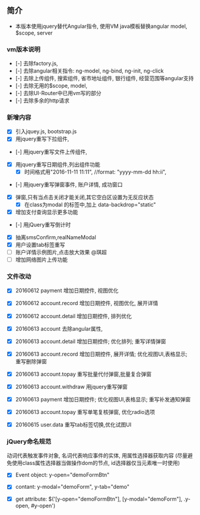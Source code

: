 ## 简介
   * 本版本使用jquery替代Angular指令, 使用VM java模板替换angular model, $scope, server

### vm版本说明
   - [-] 去除factory.js,
   - [-] 去除angular相关指令: ng-model, ng-bind, ng-init, ng-click
   - [-] 去除上传组件, 搜索组件, 省市地址组件, 银行组件, 经营范围等angular支持
   - [-] 去除无用的$scope, model,
   - [-] 去除UI-Router中已用vm写的部分
   - [-] 去除多余的http请求

### 新增内容
   - [x] 引入jquey.js, bootstrap.js
   - [x] 用jquery重写下拉组件,
   - [-] 用jquery重写文件上传组件,
   - [x] 用jquery重写日期组件,列出组件功能
       - [x] 时间格式用"2016-11-11 11:11",  //format: "yyyy-mm-dd hh:ii",
   - [-] 用jquery重写弹窗事件, 账户详情, 成功窗口
   - [x] 弹窗,只有当点击关闭才能关闭,其它空白区设置为无反应状态
       - [x] 在class为modal 的标签中,加上 data-backdrop="static"
   - [x] 增加支付查询显示更多功能
   - [-] 用jQuery重写倒计时
   - [x] 抽离smsConfirm,realNameModal
   - [x] 用户设置tab标签重写
   - [ ] 账户详情示例图片,点击放大效果 @琪超
   - [ ] 增加网络图片上传功能

### 文件改动
   - [x] 20160612 payment 增加日期控件, 视图优化
   - [x] 20160612 account.record 增加日期控件, 视图优化, 展开详情
   - [x] 20160612 account.detail 增加日期控件, 排列优化
   - [x] 20160613 account 去除angular属性,
   - [x] 20160613 account.detail 增加日期控件; 优化排列; 重写详情弹窗
   - [x] 20160613 account.record 增加日期控件, 展开详情; 优化视图UI,表格显示; 重写删除弹窗
   - [x] 20160613 account.topay 重写批量代付弹窗,批量复合弹窗
   - [x] 20160613 account.withdraw 用jquery重写弹窗
   - [x] 20160613 payment 增加日期控件; 优化视图UI,表格显示; 重写补发通知弹窗
   - [x] 20160613 account.topay 重写单笔复核弹窗, 优化radio选项
   - [x] 20160615 user.data 重写tab标签切换,优化试图UI



### jQuery命名规范
   动词代表触发事件对象, 名词代表响应事件的实体, 用属性选择器获取内容
   (尽量避免使用class属性选择器当做操作dom的节点, id选择器仅当元素唯一时使用)
   - [x] Event object: y-open="demoFormBtn"
   - [x] contant: y-modal="demoForm", y-tab="demo"
   - [x] get attribute: $('[y-open="demoFormBtn"], [y-modal="demoForm"], .y-open, #y-open')


